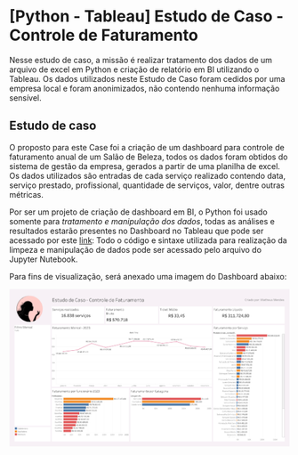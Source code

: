 # [Python - Tableau] Estudo de Caso - Controle de Faturamento

Nesse estudo de caso, a missão é realizar tratamento dos dados de um arquivo de excel em Python e
criação de relatório em BI utilizando o Tableau.
Os dados utilizados neste Estudo de Caso foram cedidos por uma empresa local e 
foram anonimizados, não contendo nenhuma informação sensível.

## Estudo de caso

O proposto para este Case foi a criação de um dashboard para controle de faturamento anual de um Salão de Beleza,
todos os dados foram obtidos do sistema de gestão da empresa, gerados a partir de uma planilha de excel.
Os dados utilizados são entradas de cada serviço realizado contendo data, serviço prestado, profissional, quantidade de serviços,
valor, dentre outras métricas.

Por ser um projeto de criação de dashboard em BI, o Python foi usado somente 
para *tratamento e manipulação dos dados*, todas as análises e resultados
estarão presentes no Dashboard no Tableau que pode ser acessado por este [link](https://public.tableau.com/app/profile/mmendes/viz/EstudodeCaso-ControledeFaturamento/Painel1):
Todo o código e sintaxe utilizada para realização da limpeza e manipulação de dados pode ser acessado pelo arquivo do Jupyter Nutebook.

Para fins de visualização, será anexado uma imagem do Dashboard abaixo:

![Painel](./painel.png)

